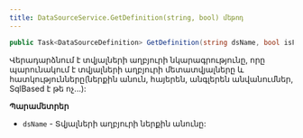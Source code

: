 ```yaml
---
title: DataSourceService.GetDefinition(string, bool) մեթոդ
---
```


```c#
public Task<DataSourceDefinition> GetDefinition(string dsName, bool isFull = false)
```

Վերադարձնում է տվյալների աղբյուրի նկարագրությունը, որը պարունակում է տվյալների աղբյուրի մետատվյալները և հատկությունները(ներքին անուն, հայերեն, անգլերեն անվանումներ, SqlBased է թե ոչ...):

**Պարամետրեր**

* `dsName` - Տվյալների աղբյուրի ներքին անունը:
